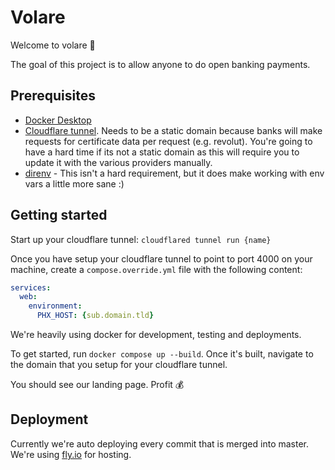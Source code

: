 # Volare

Welcome to volare 👋

The goal of this project is to allow anyone to do open banking payments.

## Prerequisites

* [Docker Desktop](https://www.docker.com/products/docker-desktop/)
* [Cloudflare tunnel](https://developers.cloudflare.com/cloudflare-one/connections/connect-networks/).
Needs to be a static domain because banks will make requests for certificate data per request (e.g. revolut).
You're going to have a hard time if its not a static domain as this will require you to update it with the various providers manually.
* [direnv](https://direnv.net/) - This isn't a hard requirement, but it does make working with env vars a little more sane :)

## Getting started

Start up your cloudflare tunnel: `cloudflared tunnel run {name}`

Once you have setup your cloudflare tunnel to point to port 4000 on your machine, create a `compose.override.yml` file with the following content:

```yaml
services:
  web:
    environment:
      PHX_HOST: {sub.domain.tld}
```

We're heavily using docker for development, testing and deployments.

To get started, run `docker compose up --build`.
Once it's built, navigate to the domain that you setup for your cloudflare tunnel.

You should see our landing page.
Profit 💰

## Deployment

Currently we're auto deploying every commit that is merged into master.
We're using [fly.io](https://fly.io/) for hosting.
